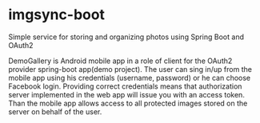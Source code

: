 # imgsync-boot
Simple service for storing and organizing photos using Spring Boot and OAuth2  


DemoGallery is Android mobile app in a role of client for the OAuth2 provider spring-boot app(demo project).
The user can sing in/up from the mobile app using his credentials (username, password) or he can choose Facebook login.
Providing correct credentials means that authorization server implemented in the web app will issue you with an access token.
Than the mobile app allows access to all protected images stored on the server on behalf of the user.
